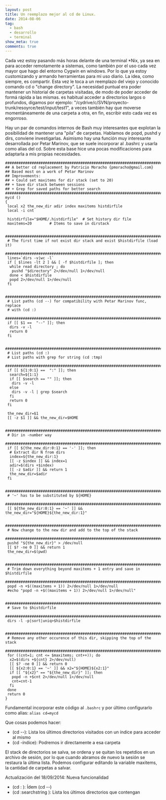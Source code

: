 ```yaml
---
layout: post
title: Un reemplazo mejor al cd de Linux.
date: 2014-08-06
tag:
  - bash
  - desarrollo
  - terminal
show_meta: true
comments: true
---
```

Cada vez estoy pasando más horas delante de una terminal *Nix, ya sea en para acceder remotamente a sistemas, como también por el uso cada vez mayor que hago del entorno Cygwin en windows. Por lo que ya estoy customizando y armando herramientas para mi uso diario. La idea, como siempre, es compartir. Esta vez le toca a un reemplazo del viejo y conocido comando cd o "change directory". La necesidad puntual era poder mantener un historial de carpetas visitadas, de modo de poder acceder de formá rápida a las mismas. es habitual acceder a directorios largos o profundos, digamos por ejemplo: "/cydrive/c/SVN/proyecto-trunk/resoyrce/test/input/test1", a veces también hay que moverse momentáneamente de una carpeta a otra, en fin, escribir esto cada vez es engorroso.

Hay un par de comandos internos de Bash muy interesantes que explotan la posibilidad de mantener una "pila" de carpetas. Hablamos de popd, pushd y dirs, conviene investigarlas. Asimismo hay una función muy interesante desarrollada por Petar Marinov, que se suele incorporar al .bashrc y usarla como alias del cd. Sobre esta base hice una pocas modificaciones para adaptarla a mis propias necesidades.

``` shell
##################################################################################
## A better cd replacement by Patricio Moracho {pmoracho@gmail.com}
## Based most on a work of Petar Marinov
## Improvements:
## + Could set maxitems for dir stack (set to 20)
## + Save dir stack between sessions
## + Grep for saved paths for better search
##################################################################################
mycd ()
{
 local x2 the_new_dir adir index maxitems histdirfile
 local -i cnt

 histdirfile="$HOME/.histdirfile"  # Set history dir file
 maxitems=20        # Items to save in dirstack
 
 #############################################################################
 # The first time if not exist dir stack and exist $histdirfile (load it)
 #############################################################################
 lines=`dirs -v|wc -l`
 if [ $lines -lt 2 ] && [ -f $histdirfile ]; then
  while read directory ; do
   pushd "$directory" 2>/dev/null 1>/dev/null
  done < $histdirfile
  popd 2>/dev/null 1>/dev/null
 fi 
 
 #############################################################################
 # List paths (cd --) for compatibility with Petar Marinov func, replace
 # with (cd :)
 #############################################################################
 if [[ $1 ==  "--" ]]; then
  dirs -v -l
  return 0
 fi

 #############################################################################
 # List paths (cd :)
 # List paths with grep for string (cd :tmp)
 #############################################################################
 if [[ ${1:0:1} ==  ":" ]]; then
  search=${1:1}
  if [[ $search == "" ]]; then
   dirs -v -l
  else
   dirs -v -l | grep $search
  fi
  return 0
 fi

 the_new_dir=$1
 [[ -z $1 ]] && the_new_dir=$HOME

 #############################################################################
 # Dir in -number way
 #############################################################################
 if [[ ${the_new_dir:0:1} == '-' ]]; then
  # Extract dir N from dirs
  index=${the_new_dir:1}
  [[ -z $index ]] && index=1
  adir=$(dirs +$index)
  [[ -z $adir ]] && return 1
  the_new_dir=$adir
 fi
 
 #############################################################################
 # '~' has to be substituted by ${HOME}
 #############################################################################
 [[ ${the_new_dir:0:1} == '~' ]] && the_new_dir="${HOME}${the_new_dir:1}"

 #############################################################################
 # Now change to the new dir and add to the top of the stack
 #############################################################################
 pushd "${the_new_dir}" > /dev/null
 [[ $? -ne 0 ]] && return 1
 the_new_dir=$(pwd)

 #############################################################################
 # Trim down everything beyond maxitems + 1 entry and save in $histdirfile
 #############################################################################
 popd -n +$((maxitems + 1)) 2>/dev/null 1>/dev/null
 #echo "popd -n +$((maxitems + 1)) 2>/dev/null 1>/dev/null"
 
 #############################################################################
 # Save to $histdirfile
 #############################################################################
 dirs -l -p|sort|uniq>$histdirfile

 #############################################################################
 # Remove any other occurence of this dir, skipping the top of the stack
 #############################################################################
 for ((cnt=1; cnt <= $maxitems; cnt++)); do
  x2=$(dirs +${cnt} 2>/dev/null)
  [[ $? -ne 0 ]] && return 0
  [[ ${x2:0:1} == '~' ]] && x2="${HOME}${x2:1}"
  if [[ "${x2}" == "${the_new_dir}" ]]; then
   popd -n +$cnt 2>/dev/null 1>/dev/null
   cnt=cnt-1
  fi
 done
 return 0
}
```

Fundamental incorporar este código al `.bashrc` y por último configurarlo como alias: `alias cd=mycd`

Que cosas podemos hacer:

* (cd --): Lista los últimos directorios visitados con un índice para acceder al mismo
* (cd -índice): Podremos ir directamente a esa carpeta

El stack de directorios se salva, se ordena y se quitan los repetdios en un archivo de sesión, por lo que cuando abramos de nuevo la sesión se restaura la última lista. Podemos configurar editando la variable maxitems, la cantidad de carpetas a salvar.

Actualización del 18/09/2014: Nueva funcionalidad

* (cd : ): Ídem (cd --)
* (cd :searchstring ): Lista los últimos directorios que contengan <searchstring>
